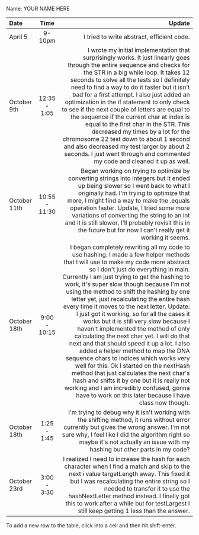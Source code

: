 Name: YOUR NAME HERE

| Date         |     Time      |                                                                                                                                                                                                                                                                                                                                                                                                                                                                                                                                                                                                                                                                                                                                                                                                                                                                                                                                                                          Update |
|:-------------|:-------------:|--------------------------------------------------------------------------------------------------------------------------------------------------------------------------------------------------------------------------------------------------------------------------------------------------------------------------------------------------------------------------------------------------------------------------------------------------------------------------------------------------------------------------------------------------------------------------------------------------------------------------------------------------------------------------------------------------------------------------------------------------------------------------------------------------------------------------------------------------------------------------------------------------------------------------------------------------------------------------------:|
| April 5      |    9-10pm     |                                                                                                                                                                                                                                                                                                                                                                                                                                                                                                                                                                                                                                                                                                                                                                                                                                                                                                                                      I tried to write abstract, efficient code. |
| October 9th  | 12:35 - 1:05  |                                                                                                                                                                                                                                                               I wrote my initial implementation that surprisingly works. It just linearly goes through the entire sequence and checks for the STR in a big while loop. It takes 12 seconds to solve all the tests so I definitely need to find a way to do it faster but it isn't bad for a first attempt. I also just added an optimization in the if statement to only check to see if the next couple of letters are equal to the sequence if the current char at index is equal to the first char in the STR. This decreased my times by a lot for the chromosome 22 test down to about 1 second and also decreased my test larger by about 2 seconds. I just went through and commented my code and cleaned it up as well. |
| October 11th | 10:55 - 11:30 |                                                                                                                                                                                                                                                                                                                                                                                                                                                                                                                                           Began working on trying to optimize by converting strings into integers but it ended up being slower so I went back to what I originally had. I'm trying to optimize that more, I might find a way to make the .equals operation faster. Update, I tried some more variations of converting the string to an int and it is still slower, I'll probably revisit this in the future but for now I can't really get it working it seems. |
| October 18th | 9:00 - 10:15  | I began completely rewriting all my code to use hashing. I made a few helper methods that I will use to make my code more abstract so I don't just do everything in main. Currently I am just trying to get the hashing to work, it's super slow though because I'm not using the method to shift the hashing by one letter yet, just recalculating the entire hash every time it moves to the next letter. Update: I just got it working, so for all the cases it works but it is still very slow because I haven't implemented the method of only calculating the next char yet. I will do that next and that should speed it up a lot. I also added a helper method to map the DNA sequence chars to indices which works very well for this. Ok I started on the nextHash method that just calculates the next char's hash and shifts it by one but it is really not working and I am incredibly confused, gonna have to work on this later because I have class now though. |
| October 18th |  1:25 - 1:45  |                                                                                                                                                                                                                                                                                                                                                                                                                                                                                                                                                                                                                                                                                                          I'm trying to debug why it isn't working with the shifting method, it runs without error currently but gives the wrong answer. I'm not sure why, I feel like I did the algorithm right so maybe it's not actually an issue with my hashing but other parts in my code? |
| October 23rd |  3:00 - 3:30  |                                                                                                                                                                                                                                                                                                                                                                                                                                                                                                                                                                                                            I realized I need to increase the hash for each character when I find a match and skip to the next i value targetLength away. This fixed it but I was recalculating the entire string so I needed to transfer it to use the hashNextLetter method instead. I finally got this to work after a while but for testLargest I still keep getting 1 less than the answer. |


To add a new row to the table, click into a cell and then hit shift-enter.